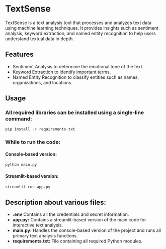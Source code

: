 # TextSense
TextSense is a text analysis tool that processes and analyzes text data using machine learning techniques. It provides insights such as sentiment analysis, keyword extraction, and named entity recognition to help users understand textual data in depth.

## Features
- Sentiment Analysis to determine the emotional tone of the text.
- Keyword Extraction to identify important terms.
- Named Entity Recognition to classify entities such as names, organizations, and locations.

## Usage
### All required libraries can be installed using a single-line command:
```bash
pip install -r requirements.txt
```

### While to run the code:
#### Console-based version:
```bash
python main.py
```

#### Streamlit-based version:
```bash
streamlit run app.py
```

## Description about various files:
- **.env** Contains all the credentials and secret information.
- **app.py:** Contains a streamlit-based version of the main code for interactive text analysis.
- **main.py:** Handles the console-based version of the project and runs all primary text analysis functions.
- **requirements.txt:** File containing all required Python modules.